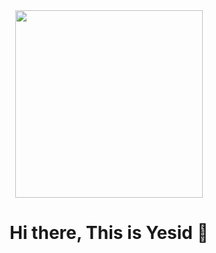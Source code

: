 <div align="center">
    <img src="https://media.giphy.com/media/xTiTnwgQ8Wjs1sUB4k/giphy.gif" width="300">
    <h1 align="center">Hi there, This is Yesid 👋</h1>
<div>

